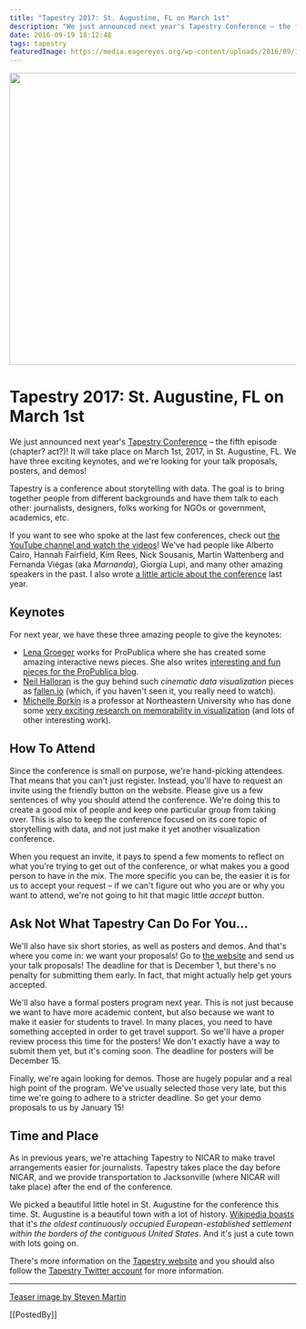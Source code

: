 ```yaml
---
title: "Tapestry 2017: St. Augustine, FL on March 1st"
description: "We just announced next year's Tapestry Conference – the fifth episode (chapter? act?)! It will take place on March 1st, 2017, in St. Augustine, FL. We have three exciting keynotes, and we're looking for your talk proposals, posters, and demos!"
date: 2016-09-19 18:12:48
tags: tapestry
featuredImage: https://media.eagereyes.org/wp-content/uploads/2016/09/14061151590_547435d61f_o.jpg
---
```


<p align="center"><img src="https://media.eagereyes.org/wp-content/uploads/2016/09/14061151590_547435d61f_o.jpg" width="772" height="512" /></p>

# Tapestry 2017: St. Augustine, FL on March 1st

We just announced next year's <a href="http://www.tapestryconference.com">Tapestry Conference</a> – the fifth episode (chapter? act?)! It will take place on March 1st, 2017, in St. Augustine, FL. We have three exciting keynotes, and we're looking for your talk proposals, posters, and demos!

Tapestry is a conference about storytelling with data. The goal is to bring together people from different backgrounds and have them talk to each other: journalists, designers, folks working for NGOs or government, academics, etc.

If you want to see who spoke at the last few conferences, check out <a href="https://www.youtube.com/user/TapestryConference">the YouTube channel and watch the videos</a>! We've had people like Alberto Cairo, Hannah Fairfield, Kim Rees, Nick Sousanis, Martin Wattenberg and Fernanda Viégas (aka <i>Marnanda</i>), Giorgia Lupi, and many other amazing speakers in the past. I also wrote <a href="/link/cga-article-on-tapestry">a little article about the conference</a> last year.

## Keynotes

For next year, we have these three amazing people to give the keynotes:

<ul>
    <li><a href="http://lenagroeger.com">Lena Groeger</a> works for ProPublica where she has created some amazing interactive news pieces. She also writes <a href="https://www.propublica.org/site/author/lena_groeger">interesting and fun pieces for the ProPublica blog</a>.</li>
    <li><a href="http://www.neilhalloran.com">Neil Halloran</a> is the guy behind such <em>cinematic data visualization</em> pieces as <a href="http://fallen.io/">fallen.io</a> (which, if you haven't seen it, you really need to watch).</li>
    <li><a href="http://people.seas.harvard.edu/~borkin/">Michelle Borkin</a> is a professor at Northeastern University who has done some <a href="http://massvis.mit.edu">very exciting research on memorability in visualization</a> (and lots of other interesting work).</li>
</ul>

## How To Attend

Since the conference is small on purpose, we're hand-picking attendees. That means that you can't just register. Instead, you'll have to request an invite using the friendly button on the website. Please give us a few sentences of why you should attend the conference. We're doing this to create a good mix of people and keep one particular group from taking over. This is also to keep the conference focused on its core topic of storytelling with data, and not just make it yet another visualization conference.

When you request an invite, it pays to spend a few moments to reflect on what you're trying to get out of the conference, or what makes you a good person to have in the mix. The more specific you can be, the easier it is for us to accept your request – if we can't figure out who you are or why you want to attend, we're not going to hit that magic little <em>accept</em> button.

## Ask Not What Tapestry Can Do For You…

We'll also have six short stories, as well as posters and demos. And that's where you come in: we want your proposals! Go to <a href="http://www.tapestryconference.com">the website</a> and send us your talk proposals! The deadline for that is December 1, but there's no penalty for submitting them early. In fact, that might actually help get yours accepted.

We'll also have a formal posters program next year. This is not just because we want to have more academic content, but also because we want to make it easier for students to travel. In many places, you need to have something accepted in order to get travel support. So we'll have a proper review process this time for the posters! We don't exactly have a way to submit them yet, but it's coming soon. The deadline for posters will be December 15.

Finally, we're again looking for demos. Those are hugely popular and a real high point of the program. We've usually selected those very late, but this time we're going to adhere to a stricter deadline. So get your demo proposals to us by January 15!

## Time and Place

As in previous years, we're attaching Tapestry to NICAR to make travel arrangements easier for journalists. Tapestry takes place the day before NICAR, and we provide transportation to Jacksonville (where NICAR will take place) after the end of the conference.

We picked a beautiful little hotel in St. Augustine for the conference this time. St. Augustine is a beautiful town with a lot of history. <a href="https://en.wikipedia.org/wiki/St._Augustine,_Florida">Wikipedia boasts</a> that it's <em>the oldest continuously occupied European-established settlement within the borders of the contiguous United States</em>. And it's just a cute town with lots going on.

There's more information on the <a href="http://www.tapestryconference.com">Tapestry website</a> and you should also follow the <a href="https://twitter.com/tapestryconf">Tapestry Twitter account</a> for more information.

<hr />

<a href="https://www.flickr.com/photos/stevenm_61/14061151590/">Teaser image by Steven Martin</a>

[[PostedBy]]

